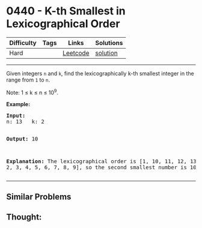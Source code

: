 # 0440 - K-th Smallest in Lexicographical Order

Difficulty  | Tags | Links | Solutions
----------- | ---- | ----- | -----
Hard |  | [Leetcode](https://leetcode.com/problems/k-th-smallest-in-lexicographical-order) | [solution](https://leetcode.com/problems/k-th-smallest-in-lexicographical-order/solution/)


-----------

<p>Given integers <code>n</code> and <code>k</code>, find the lexicographically k-th smallest integer in the range from <code>1</code> to <code>n</code>.</p>

<p>Note: 1 &le; k &le; n &le; 10<sup>9</sup>.</p>

<p><b>Example:</b>
<pre>
<b>Input:</b>
n: 13   k: 2

<b>Output:</b>
10

<b>Explanation:</b>
The lexicographical order is [1, 10, 11, 12, 13, 2, 3, 4, 5, 6, 7, 8, 9], so the second smallest number is 10.
</pre>
</p>


-----------


## Similar Problems




## Thought:
